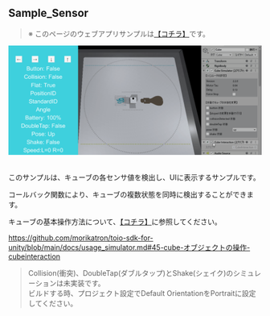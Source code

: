 ## Sample_Sensor

> ※ このページのウェブアプリサンプルは[【コチラ】](https://morikatron.github.io/t4u/sample/sensor2_2_0/)です。

<div align="center">
<img src="/docs/res/samples/sensor.gif">
</div>

<br>

このサンプルは、キューブの各センサ値を検出し、UIに表示するサンプルです。

コールバック関数により、キューブの複数状態を同時に検出することができます。

キューブの基本操作方法について、[【コチラ】](https://github.com/TakeshiYaeda/unity-toio-simulator/blob/develop_jyo/docs/usage_simulator.md#45-%E6%93%8D%E4%BD%9C%E6%96%B9%E6%B3%95-cubeinteraction)に参照してください。


https://github.com/morikatron/toio-sdk-for-unity/blob/main/docs/usage_simulator.md#45-cube-オブジェクトの操作-cubeinteraction

> Collision(衝突)、DoubleTap(ダブルタップ)とShake(シェイク)のシミュレーションは未実装です。<br>
> ビルドする時、プロジェクト設定でDefault OrientationをPortraitに設定してください。
